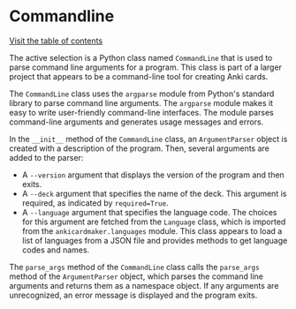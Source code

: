 # Commandline

[Visit the table of contents](README.md)

The active selection is a Python class named `CommandLine` that is used
to parse command line arguments for a program. This class is part of a
larger project that appears to be a command-line tool for creating Anki
cards.

The `CommandLine` class uses the `argparse` module from Python's
standard library to parse command line arguments. The `argparse` module
makes it easy to write user-friendly command-line interfaces. The module
parses command-line arguments and generates usage messages and errors.

In the `__init__` method of the `CommandLine` class, an `ArgumentParser`
object is created with a description of the program. Then, several
arguments are added to the parser:

- A `--version` argument that displays the version of the program and
  then exits.
- A `--deck` argument that specifies the name of the deck. This
  argument is required, as indicated by `required=True`.
- A `--language` argument that specifies the language code. The
  choices for this argument are fetched from the `Language` class,
  which is imported from the `ankicardmaker.languages` module. This
  class appears to load a list of languages from a JSON file and
  provides methods to get language codes and names.

The `parse_args` method of the `CommandLine` class calls the
`parse_args` method of the `ArgumentParser` object, which parses the
command line arguments and returns them as a namespace object. If any
arguments are unrecognized, an error message is displayed and the
program exits.
